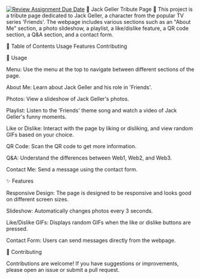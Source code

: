 [![Review Assignment Due Date](https://classroom.github.com/assets/deadline-readme-button-24ddc0f5d75046c5622901739e7c5dd533143b0c8e959d652212380cedb1ea36.svg)](https://classroom.github.com/a/GmyrjvXu)
🌟 Jack Geller Tribute Page 🌟
This project is a tribute page dedicated to Jack Geller, a character from the popular TV series 'Friends'. The webpage includes various sections such as an "About Me" section, a photo slideshow, a playlist, a like/dislike feature, a QR code section, a Q&A section, and a contact form.

📑 Table of Contents
Usage
Features
Contributing


📖 Usage

Menu: Use the menu at the top to navigate between different sections of the page.

About Me: Learn about Jack Geller and his role in 'Friends'.

Photos: View a slideshow of Jack Geller's photos.

Playlist: Listen to the 'Friends' theme song and watch a video of Jack Geller's funny moments.

Like or Dislike: Interact with the page by liking or disliking, and view random GIFs based on your choice.

QR Code: Scan the QR code to get more information.

Q&A: Understand the differences between Web1, Web2, and Web3.

Contact Me: Send a message using the contact form.



✨ Features

Responsive Design: The page is designed to be responsive and looks good on different screen sizes.

Slideshow: Automatically changes photos every 3 seconds.

Like/Dislike GIFs: Displays random GIFs when the like or dislike buttons are pressed.

Contact Form: Users can send messages directly from the webpage.



🤝 Contributing

Contributions are welcome! If you have suggestions or improvements, please open an issue or submit a pull request.